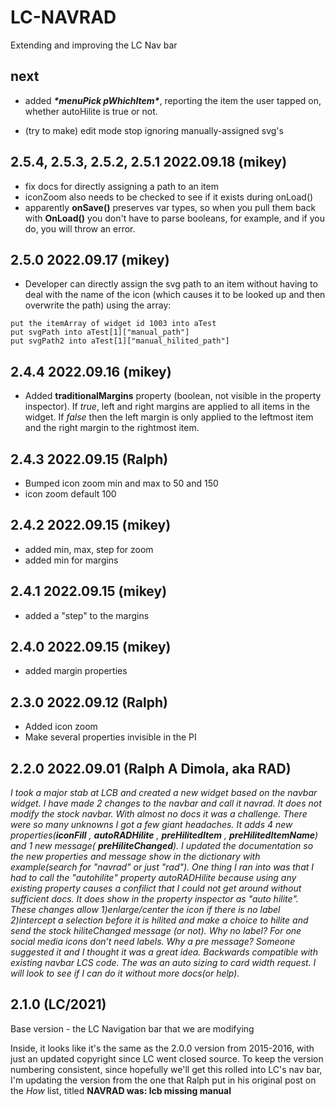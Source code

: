 # LC-NAVRAD

Extending and improving the LC Nav bar



## next

* added ***\**menuPick pWhichItem\*****, reporting the item the user tapped on, whether autoHilite is true or not.

* (try to make) edit mode stop ignoring manually-assigned svg's



## 2.5.4, 2.5.3, 2.5.2, 2.5.1 2022.09.18 (mikey)

* fix docs for directly assigning a path to an item
* iconZoom also needs to be checked to see if it exists during onLoad()
* apparently **onSave()** preserves var types, so when you pull them back with **OnLoad()** you don't have to parse booleans, for example, and if you do, you will throw an error.



## 2.5.0 2022.09.17 (mikey)

* Developer can directly assign the svg path to an item without having to deal with the name of the icon (which causes it to be looked up and then overwrite the path) using the array:

```
put the itemArray of widget id 1003 into aTest
put svgPath into aTest[1]["manual_path"]
put svgPath2 into aTest[1]["manual_hilited_path"]
```



## 2.4.4 2022.09.16 (mikey)

* Added **traditionalMargins** property (boolean, not visible in the property inspector). If *true*, left and right margins are applied to all items in the widget. If *false* then the left margin is only applied to the leftmost item and the right margin to the rightmost item.



## 2.4.3 2022.09.15 (Ralph)

* Bumped icon zoom min and max to 50 and 150
* icon zoom default 100



## 2.4.2 2022.09.15 (mikey)

* added min, max, step for zoom
* added min for margins



## 2.4.1 2022.09.15 (mikey)

* added a "step" to the margins



## 2.4.0 2022.09.15 (mikey)

* added margin properties



## 2.3.0 2022.09.12 (Ralph)

* Added icon zoom
* Make several properties invisible in the PI



## 2.2.0 2022.09.01 (Ralph A Dimola, aka RAD)

*I took a major stab at LCB and created a new widget based on the navbar widget. I have made 2 changes to the navbar and call it navrad. It does not modify the stock navbar. With almost no docs it was a challenge. There were so many unknowns I got a few giant headaches. It adds 4 new properties(**iconFill** , **autoRADHilite** , **preHilitedItem** , **preHilitedItemName**) and 1 new message( **preHiliteChanged**). I updated the documentation so the new properties and message show in the dictionary with example(search for "navrad" or just "rad").*
*One thing I ran into was that I had to call the "autohilite" property autoRADHilite because using any existing property causes a confilict that I could not get around without sufficient docs. It does show in the property inspector as "auto hilite". These changes allow 1)enlarge/center the icon if there is no label 2)intercept a selection before it is hilited and make a choice to hilite and send the stock hiliteChanged message (or not). Why no label? For one social media icons don’t need labels. Why a pre message? Someone suggested it and I thought it was a great idea. Backwards compatible with existing navbar LCS code. The was an auto sizing to card width request. I will look to see if I can do it without more docs(or help).*



## 2.1.0 (LC/2021)

Base version - the LC Navigation bar that we are modifying

Inside, it looks like it's the same as the 2.0.0 version from 2015-2016, with just an updated copyright since LC went  closed source. To keep the version numbering consistent, since hopefully we'll get this rolled into LC's nav bar, I'm updating the version from the one that Ralph put in his original post on the *How* list, titled **NAVRAD was: lcb missing manual**